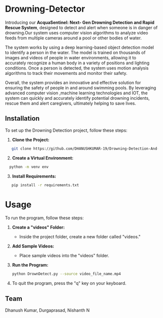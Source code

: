 # Drowning-Detector


Introducing our **AcquaSentinel: Next- Gen Drowning Detection and Rapid Rescue System**, designed to detect and alert when someone is in danger of drowning.Our system uses computer vision algorithms to analyze video feeds from multiple cameras around a pool or other bodies of water.

The system works by using a deep learning-based object detection model to identify a person in the water. The model is trained on thousands of images and videos of people in water environments, allowing it to accurately recognize a human body in a variety of positions and lighting conditions. Once a person is detected, the system uses motion analysis algorithms to track their movements and monitor their safety.

Overall, the system provides an innovative and effective solution for ensuring the safety of people in and around swimming pools. By leveraging advanced computer vision ,machine learning technologies and IOT, the system can quickly and accurately identify potential drowning incidents, rescue them and alert caregivers, ultimately helping to save lives.

## Installation

To set up the Drowning Detection project, follow these steps:

1. **Clone the Project:**
```bash
   git clone https://github.com/DHANUSHKUMAR-19/Drowning-Detection-And-Rescue-System.git
```
2. **Create a Virtual Environment:**
```bash
  python -m venv env
```
3. **Install Requirements:**
```bash
   pip install -r requirements.txt
```

# Usage

To run the program, follow these steps:

1. **Create a "videos" Folder:**
   - Inside the project folder, create a new folder called "videos."

2. **Add Sample Videos:**
   - Place sample videos into the "videos" folder.

3. **Run the Program:**
   ```bash
   python DrownDetect.py --source video_file_name.mp4
5. To quit the program, press the "q" key on your keyboard.

## Team
Dhanush Kumar,
Durgaprasad,
Nishanth N
